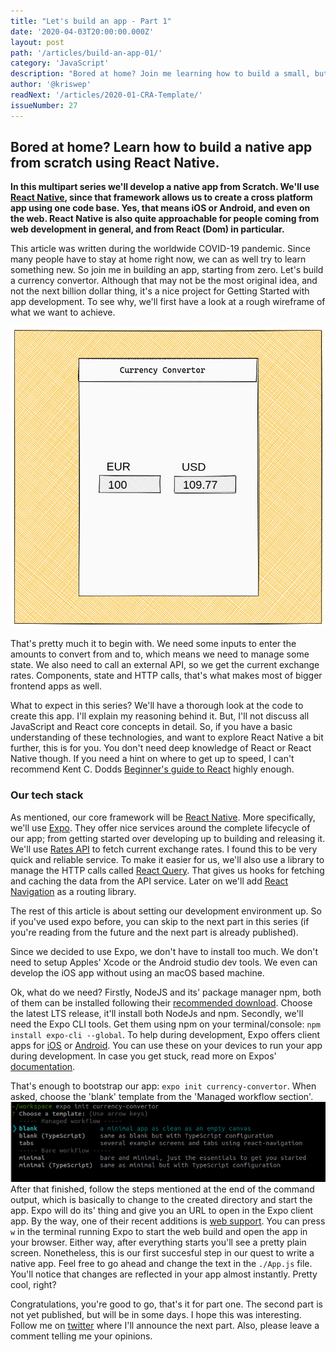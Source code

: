 ```yaml
---
title: "Let's build an app - Part 1"
date: '2020-04-03T20:00:00.000Z'
layout: post
path: '/articles/build-an-app-01/'
category: 'JavaScript'
description: "Bored at home? Join me learning how to build a small, but complete app in 2020. We'll use React Native to build a cross platform and fully native app."
author: '@kriswep'
readNext: '/articles/2020-01-CRA-Template/'
issueNumber: 27
---
```


## Bored at home? Learn how to build a native app from scratch using React Native.

**In this multipart series we'll develop a native app from Scratch. We'll use [React Native](https://reactnative.dev/), since that framework allows us to create a cross platform app using one code base. Yes, that means iOS or Android, and even on the web. React Native is also quite approachable for people coming from web development in general, and from React (Dom) in particular.**

This article was written during the worldwide COVID-19 pandemic. Since many people have to stay at home right now, we can as well try to learn something new. So join me in building an app, starting from zero. Let's build a currency convertor. Although that may not be the most original idea, and not the next billion dollar thing, it's a nice project for Getting Started with app development. To see why, we'll first have a look at a rough wireframe of what we want to achieve.

![First rough draft of the app we'll build. There are two fields to select the currencies and two inputs to enter the corresponding values. They are aligned centrally on the screen.](app-draft.jpg)

That's pretty much it to begin with. We need some inputs to enter the amounts to convert from and to, which means we need to manage some state. We also need to call an external API, so we get the current exchange rates. Components, state and HTTP calls, that's what makes most of bigger frontend apps as well.

What to expect in this series? We'll have a thorough look at the code to create this app. I'll explain my reasoning behind it. But, I'll not discuss all JavaScript and React core concepts in detail. So, if you have a basic understanding of these technologies, and want to explore React Native a bit further, this is for you. You don't need deep knowledge of React or React Native though. If you need a hint on where to get up to speed, I can't recommend Kent C. Dodds [Beginner's guide to React](https://egghead.io/courses/the-beginner-s-guide-to-react) highly enough.

### Our tech stack

As mentioned, our core framework will be [React Native](https://reactnative.dev/). More specifically, we'll use [Expo](https://expo.io/). They offer nice services around the complete lifecycle of our app; from getting started over developing up to building and releasing it. We'll use [Rates API](http://ratesapi.io/) to fetch current exchange rates. I found this to be very quick and reliable service. To make it easier for us, we'll also use a library to manage the HTTP calls called [React Query](https://github.com/tannerlinsley/react-query). That gives us hooks for fetching and caching the data from the API service. Later on we'll add [React Navigation](https://reactnavigation.org/) as a routing library.

The rest of this article is about setting our development environment up. So if you've used expo before, you can skip to the next part in this series (if you're reading from the future and the next part is already published).

Since we decided to use Expo, we don't have to install too much. We don't need to setup Apples' Xcode or the Android studio dev tools. We even can develop the iOS app without using an macOS based machine.

Ok, what do we need? Firstly, NodeJS and its' package manager npm, both of them can be installed following their [recommended download](https://nodejs.org/en/). Choose the latest LTS release, it'll install both NodeJs and npm. Secondly, we'll need the Expo CLI tools. Get them using npm on your terminal/console: `npm install expo-cli --global`. To help during development, Expo offers client apps for [iOS](https://itunes.apple.com/app/apple-store/id982107779) or [Android](https://play.google.com/store/apps/details?id=host.exp.exponent). You can use these on your devices to run your app during development. In case you get stuck, read more on Expos' [documentation](https://docs.expo.io/versions/v36.0.0/get-started/installation/).

That's enough to bootstrap our app: `expo init currency-convertor`. When asked, choose the 'blank' template from the 'Managed workflow section'.
![Expo CLI after the expo init command. The blank template is preselected, use that one.](expo-init.jpg)
After that finished, follow the steps mentioned at the end of the command output, which is basically to change to the created directory and start the app. Expo will do its' thing and give you an URL to open in the Expo client app. By the way, one of their recent additions is [web support](https://docs.expo.io/versions/v33.0.0/introduction/running-in-the-browser/). You can press `w` in the terminal running Expo to start the web build and open the app in your browser. Either way, after everything starts you'll see a pretty plain screen. Nonetheless, this is our first succesful step in our quest to write a native app. Feel free to go ahead and change the text in the `./App.js` file. You'll notice that changes are reflected in your app almost instantly. Pretty cool, right?

Congratulations, you're good to go, that's it for part one. The second part is not yet published, but will be in some days. I hope this was interesting. Follow me on [twitter](https://twitter.com/kriswep) where I'll announce the next part. Also, please leave a comment telling me your opinions.
